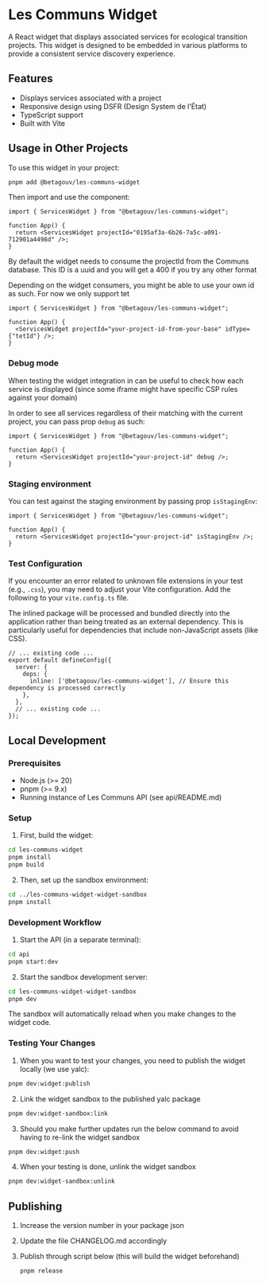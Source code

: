 # Les Communs Widget

A React widget that displays associated services for ecological transition projects. This widget is designed to be embedded in various platforms to provide a consistent service discovery experience.

## Features

- Displays services associated with a project
- Responsive design using DSFR (Design System de l'État)
- TypeScript support
- Built with Vite

## Usage in Other Projects

To use this widget in your project:

```bash
pnpm add @betagouv/les-communs-widget
```

Then import and use the component:

```tsx
import { ServicesWidget } from "@betagouv/les-communs-widget";

function App() {
  return <ServicesWidget projectId="0195af3a-6b26-7a5c-a091-712901a4498d" />;
}
```

By default the widget needs to consume the projectId from the Communs database. This ID is a uuid and you will get a 400 if you try any other format

Depending on the widget consumers, you might be able to use your own id as such. For now we only support tet

```tsx
import { ServicesWidget } from "@betagouv/les-communs-widget";

function App() {
  <ServicesWidget projectId="your-project-id-from-your-base" idType={"tetId"} />;
}
```

### Debug mode

When testing the widget integration in can be useful to check how each service is displayed (since some iframe might have specific CSP rules against your domain)

In order to see all services regardless of their matching with the current project, you can pass prop `debug` as such:

```tsx
import { ServicesWidget } from "@betagouv/les-communs-widget";

function App() {
  return <ServicesWidget projectId="your-project-id" debug />;
}
```

### Staging environment

You can test against the staging environment by passing prop `isStagingEnv`:

```tsx
import { ServicesWidget } from "@betagouv/les-communs-widget";

function App() {
  return <ServicesWidget projectId="your-project-id" isStagingEnv />;
}
```

### Test Configuration

If you encounter an error related to unknown file extensions in your test (e.g., `.css`), you may need to adjust your Vite configuration. Add the following to your `vite.config.ts` file.

The inlined package will be processed and bundled directly into the application rather than being treated as an external dependency. This is particularly useful for dependencies that include non-JavaScript assets (like CSS).

```
// ... existing code ...
export default defineConfig({
  server: {
    deps: {
      inline: ['@betagouv/les-communs-widget'], // Ensure this dependency is processed correctly
    },
  },
  // ... existing code ...
});
```

## Local Development

### Prerequisites

- Node.js (>= 20)
- pnpm (>= 9.x)
- Running instance of Les Communs API (see api/README.md)

### Setup

1. First, build the widget:

```bash
cd les-communs-widget
pnpm install
pnpm build
```

2. Then, set up the sandbox environment:

```bash
cd ../les-communs-widget-widget-sandbox
pnpm install
```

### Development Workflow

1. Start the API (in a separate terminal):

```bash
cd api
pnpm start:dev
```

2. Start the sandbox development server:

```bash
cd les-communs-widget-widget-sandbox
pnpm dev
```

The sandbox will automatically reload when you make changes to the widget code.

### Testing Your Changes

1. When you want to test your changes, you need to publish the widget locally (we use yalc):

```bash
pnpm dev:widget:publish
```

2. Link the widget sandbox to the published yalc package

```bash
pnpm dev:widget-sandbox:link
```

3. Should you make further updates run the below command to avoid having to re-link the widget sandbox

```bash
pnpm dev:widget:push
```

4. When your testing is done, unlink the widget sandbox

```bash
pnpm dev:widget-sandbox:unlink
```

## Publishing

1. Increase the version number in your package json
2. Update the file CHANGELOG.md accordingly
3. Publish through script below (this will build the widget beforehand)

   ```bash
   pnpm release
   ```
